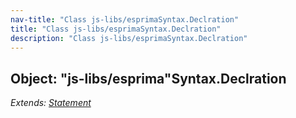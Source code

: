 ```yaml
---
nav-title: "Class js-libs/esprimaSyntax.Declration"
title: "Class js-libs/esprimaSyntax.Declration"
description: "Class js-libs/esprimaSyntax.Declration"
---
```

## Object: "js-libs/esprima"Syntax.Declration  
_Extends:_ [_Statement_](../../../js-libs/esprima/Syntax/Statement.md)